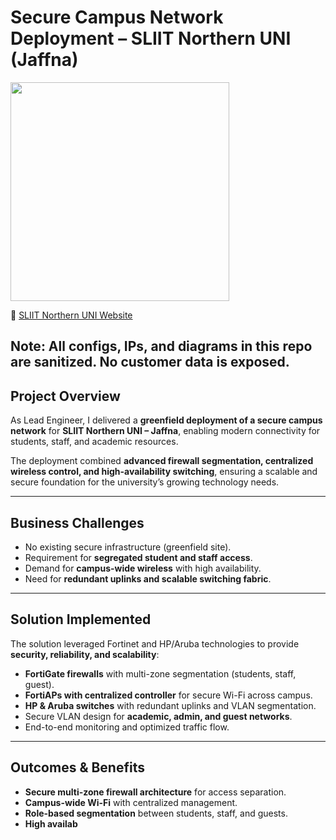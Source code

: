 # Secure Campus Network Deployment – SLIIT Northern UNI (Jaffna)  
<p>
  <img src="https://img.shields.io/badge/Role-Lead%20Network%20%26%20Security%20Engineer-blue" width="350">
</p>

🔗 [SLIIT Northern UNI Website](https://northernuni.lk)  

**Note: All configs, IPs, and diagrams in this repo are **sanitized**. No customer data is exposed**. 
---

## Project Overview
As Lead Engineer, I delivered a **greenfield deployment of a secure campus network** for **SLIIT Northern UNI – Jaffna**, enabling modern connectivity for students, staff, and academic resources.  

The deployment combined **advanced firewall segmentation, centralized wireless control, and high-availability switching**, ensuring a scalable and secure foundation for the university’s growing technology needs.  

---

## Business Challenges
- No existing secure infrastructure (greenfield site).  
- Requirement for **segregated student and staff access**.  
- Demand for **campus-wide wireless** with high availability.  
- Need for **redundant uplinks and scalable switching fabric**.  

---

## Solution Implemented
The solution leveraged Fortinet and HP/Aruba technologies to provide **security, reliability, and scalability**:  
- **FortiGate firewalls** with multi-zone segmentation (students, staff, guest).  
- **FortiAPs with centralized controller** for secure Wi-Fi across campus.  
- **HP & Aruba switches** with redundant uplinks and VLAN segmentation.  
- Secure VLAN design for **academic, admin, and guest networks**.  
- End-to-end monitoring and optimized traffic flow.  

---

## Outcomes & Benefits
- **Secure multi-zone firewall architecture** for access separation.  
- **Campus-wide Wi-Fi** with centralized management.  
- **Role-based segmentation** between students, staff, and guests.  
- **High availab**
